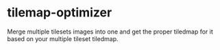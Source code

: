 # tilemap-optimizer
Merge multiple tilesets images into one and get the proper tiledmap for it based on your multiple tileset tiledmap.
